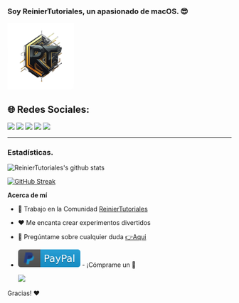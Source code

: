 ### Soy **ReinierTutoriales**, un apasionado de macOS. 😎
<a href="https://www.reiniertutoriales.com/"><img src="https://github.com/ReinierTutoriales/ReinierTutoriales/blob/main/imagenes/Logo.png" width="150px" alt="Foro"></a>

## 🌐 Redes Sociales:

[![](https://img.shields.io/badge/YouTube-informational?style=for-the-badge&logo=telegram&logoColor=white&color=FF0000)](https://youtube.com/c/ReinierTutoriales)
[![](https://img.shields.io/badge/-Telegram-informational?style=for-the-badge&logo=telegram&logoColor=white&color=0088cc)](https://t.me/ReinierTutoriales)
[![](https://img.shields.io/badge/-Twitter-informational?style=for-the-badge&logo=twitter&logoColor=white&color=00aced)](https://twitter.com/ReinierTutorial)
[![](https://img.shields.io/badge/-Facebook-informational?style=for-the-badge&logo=facebook&logoColor=white&color=3b5998)](https://www.facebook.com/groups/reiniertutoriales/)
[![](https://img.shields.io/badge/-Instagram-informational?style=for-the-badge&logo=instagram&logoColor=white&color=C13584)](https://www.instagram.com/reiniertutoriales/)


<hr>

### Estadísticas.

![ReinierTutoriales's github stats](https://github-readme-stats.vercel.app/api?username=ReinierTutoriales&icons=true&bg_color=181818)

[![GitHub Streak](https://streak-stats.demolab.com?user=ReinierTutoriales&theme=dark&hide_border=FALSO&locale=es&date_format=M%20j%5B%2C%20Y%5D)](https://git.io/streak-stats)
</p>

**Acerca de mí**

- 💼 Trabajo en la Comunidad [ReinierTutoriales](https://www.reiniertutoriales.com/)

- ❤️ Me encanta crear experimentos divertidos

- 💬 Pregúntame sobre cualquier duda [👉Aqui](https://github.com/ReinierTutoriales/ReinierTutoriales/issues)

- [![paypal.com/paypalme/ReinierTutoriales](https://github.com/ReinierTutoriales/ReinierTutoriales/blob/main/imagenes/paypal.svg)](https://www.paypal.com/paypalme/ReinierTutoriales) - ¡Cómprame un :tea:

  [![](https://img.shields.io/badge/YouTube-informational?style=for-the-badge&logo=telegram&logoColor=white&color=FF0000)](https://img.shields.io/youtube/channel/subscribers/:ReinierTutoriales)



Gracias! :heart:
